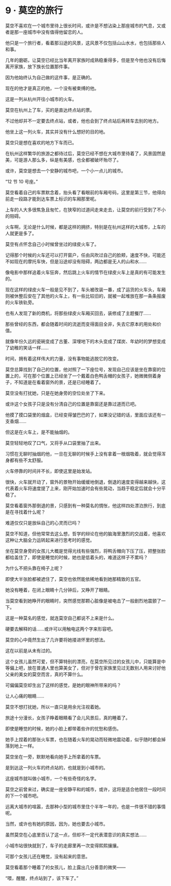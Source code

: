 # 9 · 莫空的旅行

莫空不喜欢在一个城市里待上很长时间，或许是不想沾染上那座城市的气息，又或者是那一座城市中没有值得他留恋的人。

他只是一个旅行者，看着那沿途的风景，这风景不仅包括山山水水，也包括那些人和事。

几年的磨砺，让莫空已经比当年离开家族时成熟稳重得多，但是至今他也没有后悔离开家族，放下族长位置那件事。

因为他始终认为自己做的这件事，是正确的。

现在的他才是真正的他，一个没有被束缚的他。

这是一列从杭州开往小城市的火车。

莫空在杭州上了车，买的是直达终点站的票。

不过他却并不一定要去终点站，或者，他也会到了终点站后再转车去别的地方。

他坐上这一列火车，其实并没有什么想好的目的地。

莫空只是想在喜欢的地方下车而已。

在杭州这样繁华的旅游之都待过后，莫空已经不想在大城市里待着了，风景固然是美，可是游人那么多，纵是有美感，也全都被破坏殆尽了。

或许，莫空是想去一个安静的城市吧，一个小一点儿的城市。

“12 节 10 号座。”

莫空看着自己的车票默念着，抬头看了看眼前的车厢号码，这里是第三节，他得向前走一段路才能到达车票上标识的车厢那里呢。

上车的人大多很焦急且匆忙，在狭窄的过道间走来走去，让莫空的前行受到了不小的阻碍。

火车啊，无论是什么时候，都是这样的拥挤，特别是在杭州这样的大城市，上车的人就更是多了。

莫空有点怀念自己小时候曾坐过的绿皮火车了。

记得那个时候的火车还可以打开窗户，任由风吹过自己的脸颊，速度不快，可能还不如现在的摩托车快，但是沿途却没有阻碍，两边都是无人的山和水……

像电影中那样追着火车狂奔，然后跳上火车的情节在绿皮火车上是真的有可能发生的。

现在这样的绿皮火车一般是见不到了，车头被改装一番，成了运货的火车头，车厢则被休整后安在了其他的火车上，有一些比较旧的，就被一起堆放在那一条条报废的火车铁轨旁。

也有人发现了新的商机，将那些绿皮火车厢买回去，装修成了主题餐厅……

那些曾经的东西，都会随着时间的流逝而变得面目全非，失去它原本的用处和价值。

就像年份久远的瓷碗变成了古董、深埋地下的木头变成了煤炭、年幼时的梦想变成了幼稚的笑话一样……

时间，拥有着这样伟大的力量，没有事物能逃脱它的改变。

莫空总算找到了自己的位置，他对照了一下座位号，发现自己应该是坐在靠窗的位置上的，可在那个位置上已经坐了一个戴着白色鸭舌帽的女孩子，她微微侧着身子，不知道是在看着窗外的景，还是已经睡着了。

莫空没有打扰她，只是在她身旁的空位处坐了下来。

或许这个女孩子只是没有分清自己的位置是靠窗还是靠过道而已吧。

他摸了摸口袋里的烟盒，已经变得皱巴巴的了，如果没记错的话，里面应该还有一支香烟……

但这是在火车上，是不能抽烟的。

莫空轻轻地叹了口气，又将手从口袋里抽了出来。

习惯在无聊时抽烟的他，一旦在无聊的时候手上没有拿着一根烟吸着，就会觉得浑身都有些不太舒服。

火车停靠的时间并不长，即使这里是始发站。

很快，火车就开动了，窗外的景物开始缓缓地倒退，倒退的速度变得越来越快，这代表着火车将速度提了上来，刚开始加速时会有些晃动，当趋于稳定后就会十分平稳了。

莫空看着窗外那倒退的景，只感到有一种莫名的惆怅，他这样四处漂泊旅行，到底是在寻找着什么呢？

难道仅仅只是放纵自己的心灵而已吗？

莫空不知道，但他常常去这么想，哲学的辩论在他的脑海里激烈的交战着，他喜欢这种让大脑全力运转起来进行思考时的感觉。

坐在莫空身旁的女孩儿大概是觉得光线有些强烈，将鸭舌帽向下压了压，把整张脸都给盖住了，即使是睡觉的时候，她也是低着头的，难道这样子不累吗？

为什么不把头靠在椅子上呢？

即使大半张脸都被遮住了，莫空也依然能依稀地看到她那精致的五官。

她没有睡着，在闭上眼睛十几分钟后，又睁开了眼睛。

当莫空看到她睁开的眼睛时，突然感觉那颗心脏像是被电击了一般剧烈地震颤了一下。

这是一种莫名的感觉，就连莫空自己都说不上来是什么。

硬要去解释的话……或许可以用触电这两个字来形容吧。

莫空的心中竟然生出了几许要将她搂进怀里的想法。

这在以前是从未有过的。

这个女孩儿虽然可爱，但不算特别的漂亮，在莫空所见过的女孩儿中，只能算是中等偏上吧，放在普通人里也算美女了，但对于曾在家族里见过无数别人用来讨好他父亲的美女的莫空而言，真的不算什么。

可偏偏莫空却生出了这样的感觉，是她的眼神所带来的吗？

让人心痛的眼睛……

莫空不想打扰她，所以一直只是用余光注视着她。

旅途十分漫长，女孩子睁着眼睛看了会儿风景后，真的睡着了。

即使是睡觉的时候，她的小脸上都带着些许的忧愁和感伤。

她手上捏着的那张火车票，也在随着火车的晃动而轻微地震动着，似乎随时都会掉落到地上一样。

莫空坐在一旁，默默地看向她手上所拿着的车票。

是到达这一列火车的终点站的，也就是到小城市的。

这座城市就叫做小城市，一个有些奇怪的名字。

莫空之前曾来过，确实是一座安静平和的城市，或许，这将是适合他居住一段时间的下一个城市吧。

远离大城市的喧嚣，去那种小型的城市里住个半年一年的，也是一件很不错的事情呢。

当然，或许也有她的原因，因为，她也要去小城市。

虽然莫空在心底里否认了这一点，但却不一定代表潜意识的真实想法……

小城市站很快就到了，车子的走廊里再一次变得熙熙攘攘。

可那个女孩儿还在睡觉，没有起来的意思。

莫空看着那个睡着了的女孩儿，脸上露出几分善意的微笑——

“喂，醒醒，终点站到了，该下车了。”

